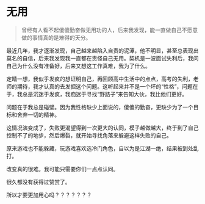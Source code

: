 # 无用

> 曾经有人看不起傻傻勤奋做无用功的人，后来我发现，能一直做自己不愿意做的事情真的是难得的天分。

最近几年，我才逐渐发现，自己越来越陷入自责的泥潭，他不明显，甚至总表现出莫名的自信，后来我发现我一直都在责怪自己无用。契机是一波面试失利后，我问自己为什么没有准备好，后来又想这工作真难，我为了什么。

定睛一想，我似乎发疯的想证明自己，再回顾高中生活中的点点，高考的失利，老师的期待，我才认真的去发掘这个问题。这听起来并不是一个坏的“性格”，问题在于，我总是沉迷于发疯，我痴迷于寻找“野路子”来告知大伙，我比他们更好。

问题在于我总是碰壁。因为我性格缺少上面说的，傻傻的勤奋，更缺少为了一个目标和舍弃一切的精神。

这情况演变成了，失败更渴望得到一次更大的认同，模子越做越大，终于到了自己控制不了的地步，然后爆裂，就开始寻找角落来躲避这样失败的自己。

原来游戏也不能躲藏，玩游戏喜欢选冷门角色，自以为是江湖一绝，结果被到处乱打。

改变真的很难。我可能只需要你们一点点认同。

很久都没有获得过赞赏了。

所以才要更加用心吗？？？？？？？